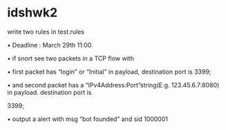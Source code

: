 # idshwk2

write two rules in test.rules

• Deadline : March 29th 11:00

• if snort see two packets in a TCP flow with 

  • first packet has “login” or “Initial” in payload, destination port is 3399;

  • and second packet has a “IPv4Address:Port”string(E.g. 123.45.6.7:8080) in payload. destination port is

  3399;

  • output a alert with msg “bot founded” and sid 1000001
